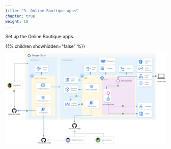 ```yaml
---
title: "9. Online Boutique apps"
chapter: true
weight: 10
---
```

Set up the Online Boutique apps.

{{% children showhidden="false" %}}

![Online Boutique overview](/images/onlineboutique-overview.png?width=50pc)